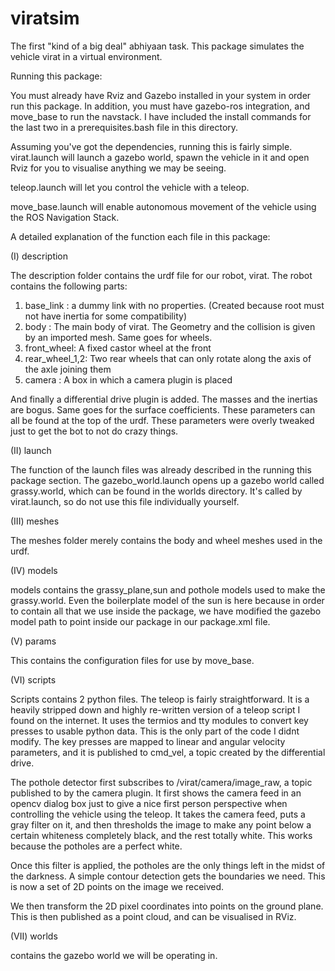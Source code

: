 # viratsim
The first "kind of a big deal" abhiyaan task. 
This package simulates the vehicle virat in a virtual environment.

Running this package:

You must already have Rviz and Gazebo installed in your system in order run this package.
In addition, you must have gazebo-ros integration, and move_base to run the navstack.
I have included the install commands for the last two in a prerequisites.bash file in this directory.

Assuming you've got the dependencies, running this is fairly simple.
virat.launch will launch a gazebo world, spawn the vehicle in it and open Rviz for you to visualise anything we may be seeing.

teleop.launch will let you control the vehicle with a teleop.

move_base.launch will enable autonomous movement of the vehicle using the ROS Navigation Stack.


A detailed explanation of the function each file in this package:

(I) description

The description folder contains the urdf file for our robot, virat. 
The robot contains the following parts:

1) base_link : a dummy link with no properties. (Created because root must not have inertia for some compatibility)
2) body : The main body of virat. The Geometry and the collision is given by an imported mesh. Same goes for wheels.
3) front_wheel: A fixed castor wheel at the front
4) rear_wheel_1,2: Two rear wheels that can only rotate along the axis of the axle joining them
5) camera : A box in which a camera plugin is placed

And finally a differential drive plugin is added.
The masses and the inertias are bogus. Same goes for the surface coefficients. These parameters can all be found at the top of the urdf. 
These parameters were overly tweaked just to get the bot to not do crazy things.

(II) launch

The function of the launch files was already described in the running this package section.
The gazebo_world.launch opens up a gazebo world called grassy.world, which can be found in the worlds directory. It's called by virat.launch, so do not use this file individually yourself.

(III) meshes

The meshes folder merely contains the body and wheel meshes used in the urdf.

(IV) models

models contains the grassy_plane,sun and pothole models used to make the grassy.world. 
Even the boilerplate model of the sun is here because in order to contain all that we use inside the package, we have modified the gazebo model path to point inside our package in our package.xml file.

(V) params

This contains the configuration files for use by move_base.

(VI) scripts

Scripts contains 2 python files.
The teleop is fairly straightforward. It is a heavily stripped down and highly re-written version of a teleop script I found on the internet. 
It uses the termios and tty modules to convert key presses to usable python data. This is the only part of the code I didnt modify.
The key presses are mapped to linear and angular velocity parameters, and it is published to cmd_vel, a topic created by the differential drive.

The pothole detector first subscribes to /virat/camera/image_raw, a topic published to by the camera plugin. 
It first shows the camera feed in an opencv dialog box just to give a nice first person perspective when controlling the vehicle using the teleop.
It takes the camera feed, puts a gray filter on it, and then thresholds the image to make any point below a certain whiteness completely black, and the rest totally white. This works because the potholes are a perfect white.

Once this filter is applied, the potholes are the only things left in the midst of the darkness. A simple contour detection gets the boundaries we need.
This is now a set of 2D points on the image we received.

We then transform the 2D pixel coordinates into points on the ground plane.
This is then published as a point cloud, and can be visualised in RViz.

(VII) worlds

contains the gazebo world we will be operating in.
